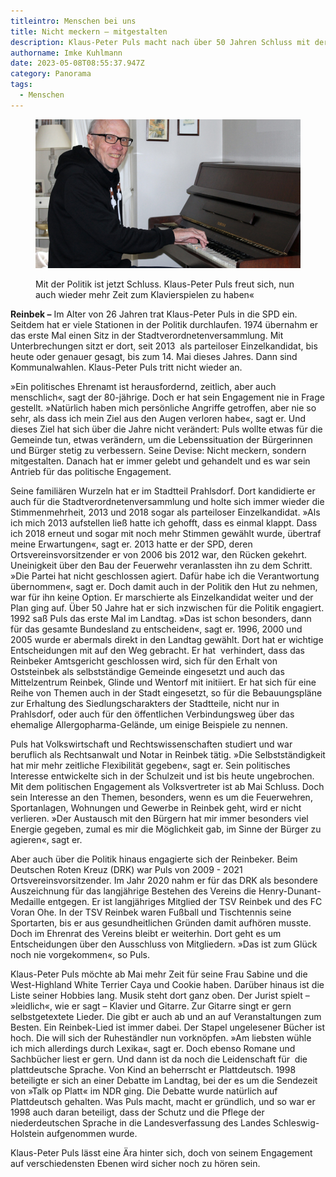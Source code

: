 ```yaml
---
titleintro: Menschen bei uns
title: Nicht meckern – mitgestalten
description: Klaus-Peter Puls macht nach über 50 Jahren Schluss mit der Politik
authorname: Imke Kuhlmann
date: 2023-05-08T08:55:37.947Z
category: Panorama
tags:
  - Menschen
---
```

<figure>
  <img src="/static/media/2023-05-08-Puls-Klaus-Peter.jpg">
  <figcaption>

Mit der Politik ist jetzt Schluss. Klaus-Peter Puls freut sich, nun auch wieder mehr Zeit zum Klavierspielen zu haben«  

  </figcaption>
</figure>

**Reinbek –** Im Alter von 26 Jahren trat Klaus-Peter Puls in die SPD ein. Seitdem hat er viele Stationen in der Politik durchlaufen. 1974 übernahm er das erste Mal einen Sitz in der Stadtverordnetenversammlung. Mit Unterbrechungen sitzt er dort, seit 2013  als parteiloser Einzelkandidat, bis heute oder genauer gesagt, bis zum 14. Mai dieses Jahres. Dann sind Kommunalwahlen. Klaus-Peter Puls tritt nicht wieder an. 

»Ein politisches Ehrenamt ist herausfordernd, zeitlich, aber auch menschlich«, sagt der 80-jährige. Doch er hat sein Engagement nie in Frage gestellt. »Natürlich haben mich persönliche Angriffe getroffen, aber nie so sehr, als dass ich mein Ziel aus den Augen verloren habe«, sagt er. Und dieses Ziel hat sich über die Jahre nicht verändert: Puls wollte etwas für die Gemeinde tun, etwas verändern, um die Lebenssituation der Bürgerinnen und Bürger stetig zu verbessern. Seine Devise: Nicht meckern, sondern mitgestalten. Danach hat er immer gelebt und gehandelt und es war sein Antrieb für das politische Engagement. 

Seine familiären Wurzeln hat er im Stadtteil Prahlsdorf. Dort kandidierte er auch für die Stadtverordnetenversammlung und holte sich immer wieder die Stimmenmehrheit, 2013 und 2018 sogar als parteiloser Einzelkandidat. »Als ich mich 2013 aufstellen ließ hatte ich gehofft, dass es einmal klappt. Dass ich 2018 erneut und sogar mit noch mehr Stimmen gewählt wurde, übertraf meine Erwartungen«, sagt er. 2013 hatte er der SPD, deren Ortsvereinsvorsitzender er von 2006 bis 2012 war, den Rücken gekehrt. Uneinigkeit über den Bau der Feuerwehr veranlassten ihn zu dem Schritt. »Die Partei hat nicht geschlossen agiert. Dafür habe ich die Verantwortung übernommen«, sagt er. Doch damit auch in der Politik den Hut zu nehmen, war für ihn keine Option. Er marschierte als Einzelkandidat weiter und der Plan ging auf. Über 50 Jahre hat er sich inzwischen für die Politik engagiert. 1992 saß Puls das erste Mal im Landtag. »Das ist schon besonders, dann für das gesamte Bundesland zu entscheiden«, sagt er. 1996, 2000 und 2005 wurde er abermals direkt in den Landtag gewählt. Dort hat er wichtige Entscheidungen mit auf den Weg gebracht. Er hat  verhindert, dass das Reinbeker Amtsgericht geschlossen wird, sich für den Erhalt von Oststeinbek als selbstständige Gemeinde eingesetzt und auch das Mittelzentrum Reinbek, Glinde und Wentorf mit initiiert. Er hat sich für eine Reihe von Themen auch in der Stadt eingesetzt, so für die Bebauungspläne zur Erhaltung des Siedlungscharakters der Stadtteile, nicht nur in Prahlsdorf, oder auch für den öffentlichen Verbindungsweg über das ehemalige Allergopharma-Gelände, um einige Beispiele zu nennen. 

Puls hat Volkswirtschaft und Rechtswissenschaften studiert und war beruflich als Rechtsanwalt und Notar in Reinbek tätig. »Die Selbstständigkeit hat mir mehr zeitliche Flexibilität gegeben«, sagt er. Sein politisches Interesse entwickelte sich in der Schulzeit und ist bis heute ungebrochen. Mit dem politischen Engagement als Volksvertreter ist ab Mai Schluss. Doch sein Interesse an den Themen, besonders, wenn es um die Feuerwehren, Sportanlagen, Wohnungen und Gewerbe in Reinbek geht, wird er nicht verlieren. »Der Austausch mit den Bürgern hat mir immer besonders viel Energie gegeben, zumal es mir die Möglichkeit gab, im Sinne der Bürger zu agieren«, sagt er.

Aber auch über die Politik hinaus engagierte sich der Reinbeker. Beim Deutschen Roten Kreuz (DRK) war Puls von 2009 - 2021 Ortsvereinsvorsitzender. Im Jahr 2020 nahm er für das DRK als besondere Auszeichnung für das langjährige Bestehen des Vereins die Henry-Dunant-Medaille entgegen. Er ist langjähriges Mitglied der TSV Reinbek und des FC Voran Ohe. In der TSV Reinbek waren Fußball und Tischtennis seine Sportarten, bis er aus gesundheitlichen Gründen damit aufhören musste. Doch im Ehrenrat des Vereins bleibt er weiterhin. Dort geht es um Entscheidungen über den Ausschluss von Mitgliedern. »Das ist zum Glück noch nie vorgekommen«, so Puls.

Klaus-Peter Puls möchte ab Mai mehr Zeit für seine Frau Sabine und die West-Highland White Terrier Caya und Cookie haben. Darüber hinaus ist die Liste seiner Hobbies lang. Musik steht dort ganz oben. Der Jurist spielt – »leidlich«, wie er sagt – Klavier und Gitarre. Zur Gitarre singt er gern selbstgetextete Lieder. Die gibt er auch ab und an auf Veranstaltungen zum Besten. Ein Reinbek-Lied ist immer dabei. Der Stapel ungelesener Bücher ist hoch. Die will sich der Ruheständler nun vorknöpfen. »Am liebsten wühle ich mich allerdings durch Lexika«, sagt er. Doch ebenso Romane und Sachbücher liest er gern. Und dann ist da noch die Leidenschaft für  die plattdeutsche Sprache. Von Kind an beherrscht er Plattdeutsch. 1998 beteiligte er sich an einer Debatte im Landtag, bei der es um die Sendezeit von »Talk op Platt« im NDR ging. Die Debatte wurde natürlich auf Plattdeutsch gehalten. Was Puls macht, macht er gründlich, und so war er 1998 auch daran beteiligt, dass der Schutz und die Pflege der niederdeutschen Sprache in die Landesverfassung des Landes Schleswig-Holstein aufgenommen wurde. 

Klaus-Peter Puls lässt eine Ära hinter sich, doch von seinem Engagement auf verschiedensten Ebenen wird sicher noch zu hören sein.